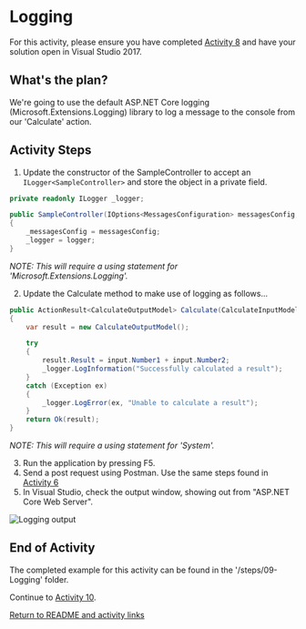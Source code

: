 
# Logging

For this activity, please ensure you have completed [Activity 8](08-Configuration.md) and have your solution open in Visual Studio 2017.

## What's the plan?

We're going to use the default ASP.NET Core logging (Microsoft.Extensions.Logging) library to log a message to the console from our 'Calculate' action.

## Activity Steps

1. Update the constructor of the SampleController to accept an `ILogger<SampleController>` and store the object in a private field.

``` csharp
private readonly ILogger _logger;

public SampleController(IOptions<MessagesConfiguration> messagesConfig, ILogger<SampleController> logger)
{
    _messagesConfig = messagesConfig;
    _logger = logger;
} 
```

*NOTE: This will require a using statement for 'Microsoft.Extensions.Logging'.*

2. Update the Calculate method to make use of logging as follows...

``` csharp
public ActionResult<CalculateOutputModel> Calculate(CalculateInputModel input)
{
    var result = new CalculateOutputModel();

    try
    {
        result.Result = input.Number1 + input.Number2;
        _logger.LogInformation("Successfully calculated a result");
    }
    catch (Exception ex)
    {
        _logger.LogError(ex, "Unable to calculate a result");
    }
    return Ok(result);
}
```
*NOTE: This will require a using statement for 'System'.*

3. Run the application by pressing F5.
4. Send a post request using Postman. Use the same steps found in [Activity 6](6-AcceptingPostedData.md)
5. In Visual Studio, check the output window, showing out from "ASP.NET Core Web Server".
 
![Logging output](../images/2-LoggingOutput.png "Logging output")

## End of Activity

The completed example for this activity can be found in the '/steps/09-Logging' folder.

Continue to [Activity 10](10-InitialDockerfile.md).

[Return to README and activity links](../README.md)
